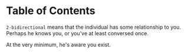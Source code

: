 
# Table of Contents



`2-bidirectional` means that the individual has some relationship to you.  Perhaps he knows you, or you've at least conversed once.

At the very minimum, he's aware you exist.

